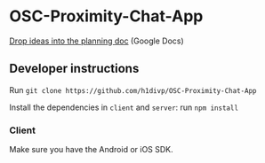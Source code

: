 # OSC-Proximity-Chat-App
[Drop ideas into the planning doc](https://docs.google.com/document/d/1fnZhzdzapjkcn7T2G9LytV6WGVBb7rkJRJlz3hdv6NY/edit?usp=sharing) (Google Docs)

## Developer instructions

Run `git clone https://github.com/h1divp/OSC-Proximity-Chat-App`

Install the dependencies in `client` and `server`: run `npm install`

### Client
Make sure you have the Android or iOS SDK.

